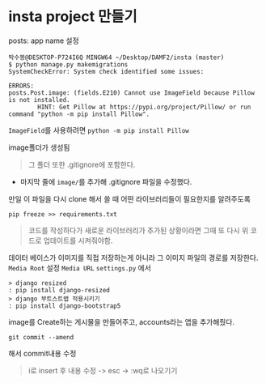 # insta project 만들기


posts: app name 설정


```shell
박수똥@DESKTOP-P724I6Q MINGW64 ~/Desktop/DAMF2/insta (master)
$ python manage.py makemigrations
SystemCheckError: System check identified some issues:

ERRORS:
posts.Post.image: (fields.E210) Cannot use ImageField because Pillow is not installed.
        HINT: Get Pillow at https://pypi.org/project/Pillow/ or run command "python -m pip install Pillow".
```

`ImageField`를 사용하려면 `python -m pip install Pillow`

image폴더가 생성됨
> 그 폴더 또한  .gitignore에 포함한다. 
- 마지막 줄에 `image/`를 추가해 .gitignore 파일을 수정했다. 

만일 이 파일을 다시 clone 해서 쓸 때 어떤 라이브러리들이 필요한지를 알려주도록
```shell
pip freeze >> requirements.txt
```
> 코드를 작성하다가 새로운 라이브러리가 추가된 상황이라면 그때 또 다시 위 코드로 업데이트를 시켜줘야함. 

데이터 베이스가 이미지를 직접 저장하는게 아니라 그 이미지 파일의 경로를 저장한다. 
`Media Root` 설정
`Media URL` 
`settings.py` 에서 

```shell
> django resized
: pip install django-resized
> django 부트스트랩 적용시키기
: pip install django-bootstrap5
```


image를 Create하는 게시물을 만들어주고, accounts라는 앱을 추가해줬다. 

```shell
git commit --amend
```
해서 commit내용 수정
> i로 insert 후 내용 수정 -> esc -> :wq로 나오기기